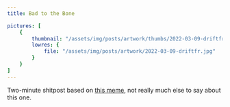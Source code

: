 ```yaml
---
title: Bad to the Bone

pictures: [
	{
		thumbnail: "/assets/img/posts/artwork/thumbs/2022-03-09-driftfr.jpg",
		lowres: {
			file: "/assets/img/posts/artwork/2022-03-09-driftfr.jpg"
		}
	}
]
---
```

Two-minute shitpost based on [this meme](https://files.catbox.moe/nm9fv9.mp4), not really much else to say about this one.
